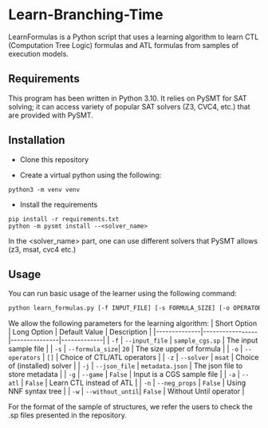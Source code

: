 # Learn-Branching-Time

LearnFormulas is a Python script that uses a learning algorithm to learn CTL (Computation Tree Logic) formulas and ATL formulas from samples of execution models.

## Requirements

This program has been written in Python 3.10. It relies on PySMT for SAT solving; it can access variety of popular SAT solvers (Z3, CVC4, etc.) that are provided with PySMT.

## Installation

- Clone this repository
   
- Create a virtual python using the following:
```
python3 -m venv venv
```

- Install the requirements
```
pip install -r requirements.txt
python -m pysmt install --<solver_name>
```
In the <solver_name> part, one can use different solvers that PySMT allows (z3, msat, cvc4 etc.)


## Usage

You can run basic usage of the learner using the following command:

```bash
python learn_formulas.py [-f INPUT_FILE] [-s FORMULA_SIZE] [-o OPERATORS]
```

We allow the following parameters for the learning algorithm:
| Short Option | Long Option     | Default Value | Description |
|--------------|-----------------|---------------|-------------|
| `-f`         | `--input_file`  | `sample_cgs.sp` | The input sample file |
| `-s`         | `--formula_size`| `20`          | The size upper of formula |
| `-o`         | `--operators`   | `[]`          | Choice of CTL/ATL operators |
| `-z`         | `--solver`      | `msat`        | Choice of (installed) solver |
| `-j`         | `--json_file`   | `metadata.json` | The json file to store metadata |
| `-g`         | `--game`        | `False`       | Input is a CGS sample file |
| `-a`         | `--atl`         | `False`       | Learn CTL instead of ATL |
| `-n`         | `--neg_props`   | `False`       | Using NNF syntax tree |
| `-w`         | `--without_until`| `False`      | Without Until operator |

For the format of the sample of structures, we refer the users to check the .sp files presented in the repository.